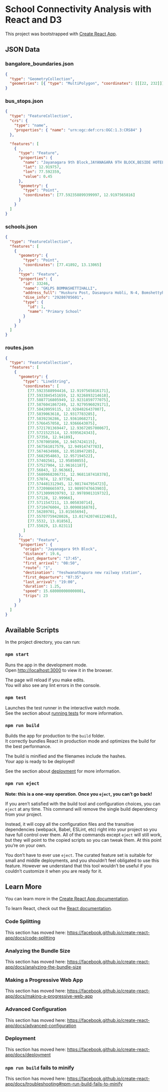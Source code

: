 # School Connectivity Analysis with React and D3
This project was bootstrapped with [Create React App](https://github.com/facebook/create-react-app).

## JSON Data

### bangalore_boundaries.json

```json
{
  "type": "GeometryCollection",
  "geometries": [{ "type": "MultiPolygon", "coordinates": [[[22, 232]]] }]
}
```

### bus_stops.json

```json
{
  "type": "FeatureCollection",
  "crs": {
    "type": "name",
    "properties": { "name": "urn:ogc:def:crs:OGC:1.3:CRS84" }
  },

  "features": [
    {
      "type": "Feature",
      "properties": {
        "name": "Jayanagara 9th Block,JAYANAGARA 9TH BLOCK,BESIDE HOTEL SRI SAI",
        "lat": 12.919757,
        "lon": 77.592359,
        "value": 0.45
      },
      "geometry": {
        "type": "Point",
        "coordinates": [77.592358899399997, 12.9197565816]
      }
    }
  ]
}
```

### schools.json

```json
{
  "type": "FeatureCollection",
  "features": [
    {
      "geometry": {
        "type": "Point",
        "coordinates": [77.41892, 13.13065]
      },
      "type": "Feature",
      "properties": {
        "id": 33246,
        "name": "GKLPS BOMMASHETTIHALLI",
        "address_full": "Huskuru Post, Dasanpura Hobli, N-4, Bomshettyhalli, 562123",
        "dise_info": "29280705601",
        "type": {
          "id": 1,
          "name": "Primary School"
        }
      }
    }
  ]
}
```

### routes.json

```json
{
  "type": "FeatureCollection",
  "features": [
    {
      "geometry": {
        "type": "LineString",
        "coordinates": [
          [77.5923588994416, 12.9197565816171],
          [77.5933845451659, 12.9226893214618],
          [77.5887716805949, 12.9231859777075],
          [77.5876041867249, 12.9279596029171],
          [77.58420959115, 12.9284826437007],
          [77.5839063618, 12.9317783285],
          [77.5839236286, 12.9361068271],
          [77.5766457058, 12.9366643075],
          [77.5721701369447, 12.9367205700067],
          [77.5721522514, 12.9395624343],
          [77.57358, 12.94189],
          [77.5707005896, 12.9457424115],
          [77.567561017579, 12.94914747783],
          [77.5674634986, 12.9518947285],
          [77.5682954863, 12.957194522],
          [77.57402561, 12.95850855],
          [77.57527904, 12.96161187],
          [77.56843, 12.96366],
          [77.5680068206731, 12.9681187418378],
          [77.57074, 12.97736],
          [77.574481312945, 12.9817447954723],
          [77.572098665973, 12.9899747663903],
          [77.5713099939793, 12.9978901319732],
          [77.57128, 12.99966],
          [77.5711547211, 13.005030714],
          [77.5710476004, 13.0090816878],
          [77.56289701, 13.01565694],
          [77.55707759428026, 13.017420746122461],
          [77.5532, 13.01856],
          [77.55029, 13.02311]
        ]
      },
      "type": "Feature",
      "properties": {
        "origin": "Jayanagara 9th Block",
        "distance": 19.6,
        "last_departure": "17:45",
        "first_arrival": "08:50",
        "route": "1",
        "destination": "Yeshwanathapura new railway station",
        "first_departure": "07:35",
        "last_arrival": "19:00",
        "duration": 1.25,
        "speed": 15.680000000000001,
        "trips": 23
      }
    }
  ]
}
```
## Available Scripts

In the project directory, you can run:

### `npm start`

Runs the app in the development mode.<br />
Open [http://localhost:3000](http://localhost:3000) to view it in the browser.

The page will reload if you make edits.<br />
You will also see any lint errors in the console.

### `npm test`

Launches the test runner in the interactive watch mode.<br />
See the section about [running tests](https://facebook.github.io/create-react-app/docs/running-tests) for more information.

### `npm run build`

Builds the app for production to the `build` folder.<br />
It correctly bundles React in production mode and optimizes the build for the best performance.

The build is minified and the filenames include the hashes.<br />
Your app is ready to be deployed!

See the section about [deployment](https://facebook.github.io/create-react-app/docs/deployment) for more information.

### `npm run eject`

**Note: this is a one-way operation. Once you `eject`, you can’t go back!**

If you aren’t satisfied with the build tool and configuration choices, you can `eject` at any time. This command will remove the single build dependency from your project.

Instead, it will copy all the configuration files and the transitive dependencies (webpack, Babel, ESLint, etc) right into your project so you have full control over them. All of the commands except `eject` will still work, but they will point to the copied scripts so you can tweak them. At this point you’re on your own.

You don’t have to ever use `eject`. The curated feature set is suitable for small and middle deployments, and you shouldn’t feel obligated to use this feature. However we understand that this tool wouldn’t be useful if you couldn’t customize it when you are ready for it.

## Learn More

You can learn more in the [Create React App documentation](https://facebook.github.io/create-react-app/docs/getting-started).

To learn React, check out the [React documentation](https://reactjs.org/).

### Code Splitting

This section has moved here: https://facebook.github.io/create-react-app/docs/code-splitting

### Analyzing the Bundle Size

This section has moved here: https://facebook.github.io/create-react-app/docs/analyzing-the-bundle-size

### Making a Progressive Web App

This section has moved here: https://facebook.github.io/create-react-app/docs/making-a-progressive-web-app

### Advanced Configuration

This section has moved here: https://facebook.github.io/create-react-app/docs/advanced-configuration

### Deployment

This section has moved here: https://facebook.github.io/create-react-app/docs/deployment

### `npm run build` fails to minify

This section has moved here: https://facebook.github.io/create-react-app/docs/troubleshooting#npm-run-build-fails-to-minify


